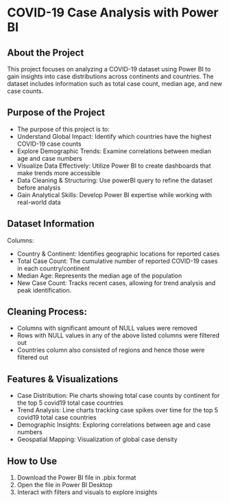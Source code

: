 # COVID-19 Case Analysis with Power BI

## About the Project
This project focuses on analyzing a COVID-19 dataset using Power BI to gain insights into case distributions across continents and countries. The dataset includes information such as total case count, median age, and new case counts.

## Purpose of the Project
* The purpose of this project is to:
* Understand Global Impact: Identify which countries have the highest COVID-19 case counts
* Explore Demographic Trends: Examine correlations between median age and case numbers
* Visualize Data Effectively: Utilize Power BI to create dashboards that make trends more accessible
* Data Cleaning & Structuring: Use powerBI query to refine the dataset before analysis
* Gain Analytical Skills: Develop Power BI expertise while working with real-world data

## Dataset Information
Columns:
* Country & Continent: Identifies geographic locations for reported cases
* Total Case Count: The cumulative number of reported COVID-19 cases in each country/continent
* Median Age: Represents the median age of the population
* New Case Count: Tracks recent cases, allowing for trend analysis and peak identification.

## Cleaning Process:
* Columns with significant amount of NULL values were removed
* Rows with NULL values in any of the above listed columns were filtered out
* Countries column also consisted of regions and hence those were filtered out

## Features & Visualizations
* Case Distribution: Pie charts showing total case counts by continent for the top 5 covid19 total case countries
* Trend Analysis: Line charts tracking case spikes over time for the top 5 covid19 total case countries
* Demographic Insights: Exploring correlations between age and case numbers
* Geospatial Mapping: Visualization of global case density

## How to Use
1. Download the Power BI file in .pbix format
2. Open the file in Power BI Desktop
3. Interact with filters and visuals to explore insights
